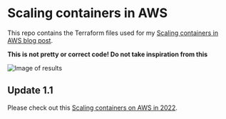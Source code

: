 # Scaling containers in AWS

This repo contains the Terraform files used for my [Scaling containers in AWS blog post](https://vladionescu.me/posts/scaling-containers-in-aws.html).

**This is not pretty or correct code! Do not take inspiration from this**

![Image of results](./containers.svg)

## Update 1.1
Please check out this  [Scaling containers on AWS in 2022](https://www.vladionescu.me/posts/scaling-containers-on-aws-in-2022/).
